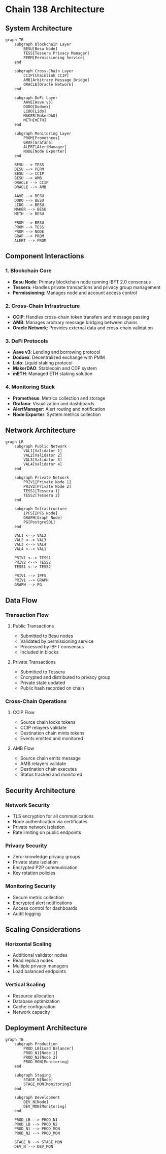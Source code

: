 # Chain 138 Architecture

## System Architecture

```mermaid
graph TB
    subgraph Blockchain Layer
        BESU[Besu Node]
        TESS[Tessera Privacy Manager]
        PERM[Permissioning Service]
    end

    subgraph Cross-Chain Layer
        CCIP[Chainlink CCIP]
        AMB[Arbitrary Message Bridge]
        ORACLE[Oracle Network]
    end

    subgraph DeFi Layer
        AAVE[Aave v3]
        DODO[Dodoex]
        LIDO[Lido]
        MAKER[MakerDAO]
        METH[mETH]
    end

    subgraph Monitoring Layer
        PROM[Prometheus]
        GRAF[Grafana]
        ALERT[AlertManager]
        NODE[Node Exporter]
    end

    BESU --> TESS
    BESU --> PERM
    BESU --> CCIP
    BESU --> AMB
    ORACLE --> CCIP
    ORACLE --> AMB
    
    AAVE --> BESU
    DODO --> BESU
    LIDO --> BESU
    MAKER --> BESU
    METH --> BESU

    PROM --> BESU
    PROM --> TESS
    PROM --> NODE
    GRAF --> PROM
    ALERT --> PROM
```

## Component Interactions

### 1. Blockchain Core
- **Besu Node**: Primary blockchain node running IBFT 2.0 consensus
- **Tessera**: Handles private transactions and privacy group management
- **Permissioning**: Manages node and account access control

### 2. Cross-Chain Infrastructure
- **CCIP**: Handles cross-chain token transfers and message passing
- **AMB**: Manages arbitrary message bridging between chains
- **Oracle Network**: Provides external data and cross-chain validation

### 3. DeFi Protocols
- **Aave v3**: Lending and borrowing protocol
- **Dodoex**: Decentralized exchange with PMM
- **Lido**: Liquid staking protocol
- **MakerDAO**: Stablecoin and CDP system
- **mETH**: Managed ETH staking solution

### 4. Monitoring Stack
- **Prometheus**: Metrics collection and storage
- **Grafana**: Visualization and dashboards
- **AlertManager**: Alert routing and notification
- **Node Exporter**: System metrics collection

## Network Architecture

```mermaid
graph LR
    subgraph Public Network
        VAL1[Validator 1]
        VAL2[Validator 2]
        VAL3[Validator 3]
        VAL4[Validator 4]
    end

    subgraph Private Network
        PRIV1[Private Node 1]
        PRIV2[Private Node 2]
        TESS1[Tessera 1]
        TESS2[Tessera 2]
    end

    subgraph Infrastructure
        IPFS[IPFS Node]
        GRAPH[Graph Node]
        PG[PostgreSQL]
    end

    VAL1 <--> VAL2
    VAL2 <--> VAL3
    VAL3 <--> VAL4
    VAL4 <--> VAL1

    PRIV1 <--> TESS1
    PRIV2 <--> TESS2
    TESS1 <--> TESS2

    PRIV1 --> IPFS
    PRIV1 --> GRAPH
    GRAPH --> PG
```

## Data Flow

### Transaction Flow
1. Public Transactions
   - Submitted to Besu nodes
   - Validated by permissioning service
   - Processed by IBFT consensus
   - Included in blocks

2. Private Transactions
   - Submitted to Tessera
   - Encrypted and distributed to privacy group
   - Private state updated
   - Public hash recorded on chain

### Cross-Chain Operations
1. CCIP Flow
   - Source chain locks tokens
   - CCIP relayers validate
   - Destination chain mints tokens
   - Events emitted and monitored

2. AMB Flow
   - Source chain emits message
   - AMB relayers validate
   - Destination chain executes
   - Status tracked and monitored

## Security Architecture

### Network Security
- TLS encryption for all communications
- Node authentication via certificates
- Private network isolation
- Rate limiting on public endpoints

### Privacy Security
- Zero-knowledge privacy groups
- Private state isolation
- Encrypted P2P communication
- Key rotation policies

### Monitoring Security
- Secure metric collection
- Encrypted alert notifications
- Access control for dashboards
- Audit logging

## Scaling Considerations

### Horizontal Scaling
- Additional validator nodes
- Read replica nodes
- Multiple privacy managers
- Load balanced endpoints

### Vertical Scaling
- Resource allocation
- Database optimization
- Cache configuration
- Network capacity

## Deployment Architecture

```mermaid
graph TB
    subgraph Production
        PROD_LB[Load Balancer]
        PROD_N1[Node 1]
        PROD_N2[Node 2]
        PROD_MON[Monitoring]
    end

    subgraph Staging
        STAGE_N[Node]
        STAGE_MON[Monitoring]
    end

    subgraph Development
        DEV_N[Node]
        DEV_MON[Monitoring]
    end

    PROD_LB --> PROD_N1
    PROD_LB --> PROD_N2
    PROD_N1 --> PROD_MON
    PROD_N2 --> PROD_MON

    STAGE_N --> STAGE_MON
    DEV_N --> DEV_MON
``` 